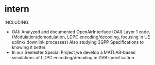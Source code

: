# intern
INCLUDING:
- OAI: Analyzed and documented OpenAirInterface (OAI) Layer 1 code.
(Modulation/demodulation, LDPC encoding/decoding, focusing in UE uplink/ downlink processes)
Also studying 3GPP Specifications to knowing it better.
- In our Semester Special Project,we develop a MATLAB-based simulations of LDPC encoding/decoding in DVB specification.
